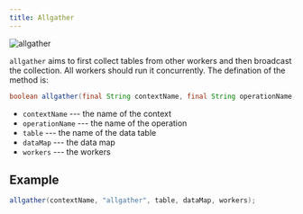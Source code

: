```yaml
---
title: Allgather
---   
```


![allgather](/img/allgather.png)

`allgather` aims to first collect tables from other workers and then broadcast the collection. All workers should run it concurrently. The defination of the method is:
```java
boolean allgather(final String contextName, final String operationName, final Table<P> table, final DataMap dataMap, final Workers workers)
```

* `contextName` --- the name of the context
* `operationName` --- the name of the operation
* `table` --- the name of the data table
* `dataMap` --- the data map
* `workers` --- the workers

## Example
```java
allgather(contextName, "allgather", table, dataMap, workers);
```